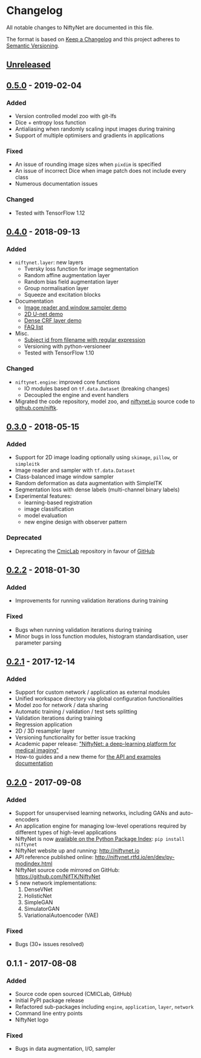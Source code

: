# Changelog
All notable changes to NiftyNet are documented in this file.

The format is based on [Keep a Changelog](http://keepachangelog.com/en/1.0.0/)
and this project adheres to [Semantic Versioning](http://semver.org/spec/v2.0.0.html).

## [Unreleased]

## [0.5.0] - 2019-02-04
### Added
* Version controlled model zoo with git-lfs
* Dice + entropy loss function
* Antialiasing when randomly scaling input images during training
* Support of multiple optimisers and gradients in applications

### Fixed
* An issue of rounding image sizes when `pixdim` is specified
* An issue of incorrect Dice when image patch does not include every class
* Numerous documentation issues

### Changed
* Tested with TensorFlow 1.12

## [0.4.0] - 2018-09-13
### Added
* `niftynet.layer`: new layers
    - Tversky loss function for image segmentation
    - Random affine augmentation layer
    - Random bias field augmentation layer
    - Group normalisation layer
    - Squeeze and excitation blocks
* Documentation
    - [Image reader and window sampler demo](https://github.com/NifTK/NiftyNet/tree/c457a5bb07284b030ce588d1d82b2907f7e4e65e/demos/module_examples)
    - [2D U-net demo](https://github.com/NifTK/NiftyNet/tree/c88cb1e4c6794ebbd6bf681901ee8902da41d7eb/demos/unet)
    - [Dense CRF layer demo](https://github.com/NifTK/NiftyNet/tree/8b9f3e40b6d0f3db61fab34d3b7afca43b93723d/demos/crf_as_rnn)
    - [FAQ list](https://github.com/NifTK/NiftyNet/wiki/NiftyNet-FAQ)
* Misc.
    - [Subject id from filename with regular expression](https://niftynet.readthedocs.io/en/dev/filename_matching.html)
    - Versioning with python-versioneer
    - Tested with TensorFlow 1.10

### Changed
* `niftynet.engine`: improved core functions
    - IO modules based on `tf.data.Dataset` (breaking changes)
    - Decoupled the engine and event handlers
* Migrated the code repository, model zoo, and [niftynet.io](http://niftynet.io) source code to 
[github.com/niftk](https://github.com/niftk).

## [0.3.0] - 2018-05-15
### Added
* Support for 2D image loading optionally using `skimage`, `pillow`, or `simpleitk`
* Image reader and sampler with `tf.data.Dataset`
* Class-balanced image window sampler
* Random deformation as data augmentation with SimpleITK
* Segmentation loss with dense labels (multi-channel binary labels)
* Experimental features:
   - learning-based registration
   - image classification
   - model evaluation
   - new engine design with observer pattern

### Deprecated
* Deprecating the [CmicLab][cmiclab] repository in favour of [GitHub][github]

[cmiclab]: https://cmiclab.cs.ucl.ac.uk/CMIC/NiftyNet
[github]: https://github.com/NifTK/NiftyNet

## [0.2.2] - 2018-01-30
### Added
* Improvements for running validation iterations during training

### Fixed
* Bugs when running validation iterations during training
* Minor bugs in loss function modules, histogram standardisation, user parameter parsing

## [0.2.1] - 2017-12-14
### Added
* Support for custom network / application as external modules
* Unified workspace directory via global configuration functionalities
* Model zoo for network / data sharing
* Automatic training / validation / test sets splitting
* Validation iterations during training
* Regression application
* 2D / 3D resampler layer
* Versioning functionality for better issue tracking
* Academic paper release: ["NiftyNet: a deep-learning platform for medical imaging"](https://arxiv.org/abs/1709.03485)
* How-to guides and a new theme for [the API and examples documentation](http://niftynet.readthedocs.io/)

## [0.2.0] - 2017-09-08
### Added
* Support for unsupervised learning networks, including GANs and auto-encoders
* An application engine for managing low-level operations required by different types of high-level applications
* NiftyNet is now [available on the Python Package Index](https://pypi.org/project/NiftyNet): `pip install niftynet`
* NiftyNet website up and running: http://niftynet.io
* API reference published online: http://niftynet.rtfd.io/en/dev/py-modindex.html
* NiftyNet source code mirrored on GitHub: https://github.com/NifTK/NiftyNet
* 5 new network implementations:
   1. DenseVNet
   1. HolisticNet
   1. SimpleGAN
   1. SimulatorGAN
   1. VariationalAutoencoder (VAE)

### Fixed
* Bugs (30+ issues resolved)

## 0.1.1 - 2017-08-08
### Added
* Source code open sourced (CMICLab, GitHub)
* Initial PyPI package release
* Refactored sub-packages including `engine`, `application`, `layer`, `network`
* Command line entry points
* NiftyNet logo

### Fixed
* Bugs in data augmentation, I/O, sampler

[Unreleased]: https://github.com/NifTK/NiftyNet/compare/v0.5.0...HEAD
[0.5.0]: https://github.com/NifTK/NiftyNet/compare/v0.4.0...v0.5.0
[0.4.0]: https://github.com/NifTK/NiftyNet/compare/v0.3.0...v0.4.0
[0.3.0]: https://github.com/NifTK/NiftyNet/compare/v0.2.2...v0.3.0
[0.2.2]: https://github.com/NifTK/NiftyNet/compare/v0.2.1...v0.2.2
[0.2.1]: https://github.com/NifTK/NiftyNet/compare/v0.2.0.post1...v0.2.1
[0.2.0]: https://github.com/NifTK/NiftyNet/compare/v0.1.1...v0.2.0.post1
